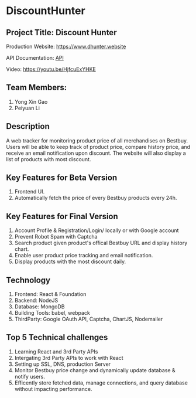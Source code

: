 # DiscountHunter

## Project Title: Discount Hunter

Production Website: https://www.dhunter.website

API Documentation: [API](https://github.com/UTSCC09/DiscountHunter/blob/master/doc.md)

Video: https://youtu.be/HjfcuExYHKE
  
## Team Members:
1. Yong Xin Gao 
1. Peiyuan Li

## Description
A web tracker for monitoring product price of all merchandises on Bestbuy. Users will be able to keep track of product price, compare  history price, and receive an email notification upon discount. The website will also display a list of products with most discount.   

## Key Features for Beta Version
1. Frontend UI.
1. Automatically fetch the price of every Bestbuy products every 24h. 

## Key Features for Final Version
1. Account Profile & Registration/Login/ locally or with Google account
1. Prevent Robot Spam with Captcha
1. Search product given product's offical Bestbuy URL and display history chart.
1. Enable user product price tracking and email notification.
1. Display products with the most discount daily. 

## Technology 
1. Frontend: React & Foundation
1. Backend: NodeJS
1. Database: MongoDB
1. Building Tools: babel, webpack
1. ThirdParty: Google OAuth API, Captcha, ChartJS, Nodemailer 

## Top 5 Technical challenges
1. Learning React and 3rd Party APIs
1. Intergating 3rd Party APIs to work with React
1. Setting up SSL, DNS, production Server
1. Monitor Bestbuy price change and dynamically update database & notify users.
1. Efficently store fetched data, manage connections, and query database without impacting performance. 


